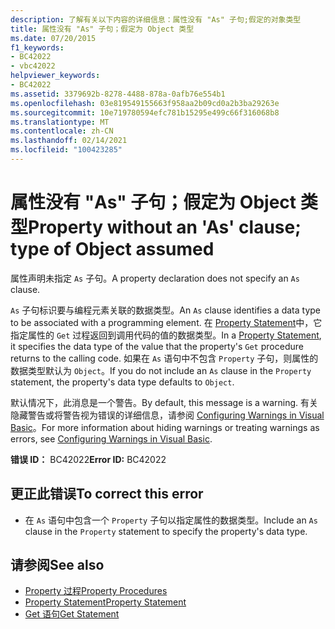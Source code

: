 ```yaml
---
description: 了解有关以下内容的详细信息：属性没有 "As" 子句;假定的对象类型
title: 属性没有 "As" 子句；假定为 Object 类型
ms.date: 07/20/2015
f1_keywords:
- BC42022
- vbc42022
helpviewer_keywords:
- BC42022
ms.assetid: 3379692b-8278-4488-878a-0afb76e554b1
ms.openlocfilehash: 03e819549155663f958aa2b09cd0a2b3ba29263e
ms.sourcegitcommit: 10e719780594efc781b15295e499c66f316068b8
ms.translationtype: MT
ms.contentlocale: zh-CN
ms.lasthandoff: 02/14/2021
ms.locfileid: "100423285"
---
```

# <a name="property-without-an-as-clause-type-of-object-assumed"></a><span data-ttu-id="d3d58-103">属性没有 "As" 子句；假定为 Object 类型</span><span class="sxs-lookup"><span data-stu-id="d3d58-103">Property without an 'As' clause; type of Object assumed</span></span>

<span data-ttu-id="d3d58-104">属性声明未指定 `As` 子句。</span><span class="sxs-lookup"><span data-stu-id="d3d58-104">A property declaration does not specify an `As` clause.</span></span>  
  
 <span data-ttu-id="d3d58-105">`As` 子句标识要与编程元素关联的数据类型。</span><span class="sxs-lookup"><span data-stu-id="d3d58-105">An `As` clause identifies a data type to be associated with a programming element.</span></span> <span data-ttu-id="d3d58-106">在 [Property Statement](../language-reference/statements/property-statement.md)中，它指定属性的 `Get` 过程返回到调用代码的值的数据类型。</span><span class="sxs-lookup"><span data-stu-id="d3d58-106">In a [Property Statement](../language-reference/statements/property-statement.md), it specifies the data type of the value that the property's `Get` procedure returns to the calling code.</span></span> <span data-ttu-id="d3d58-107">如果在 `As` 语句中不包含 `Property` 子句，则属性的数据类型默认为 `Object`。</span><span class="sxs-lookup"><span data-stu-id="d3d58-107">If you do not include an `As` clause in the `Property` statement, the property's data type defaults to `Object`.</span></span>  
  
 <span data-ttu-id="d3d58-108">默认情况下，此消息是一个警告。</span><span class="sxs-lookup"><span data-stu-id="d3d58-108">By default, this message is a warning.</span></span> <span data-ttu-id="d3d58-109">有关隐藏警告或将警告视为错误的详细信息，请参阅 [Configuring Warnings in Visual Basic](/visualstudio/ide/configuring-warnings-in-visual-basic)。</span><span class="sxs-lookup"><span data-stu-id="d3d58-109">For more information about hiding warnings or treating warnings as errors, see [Configuring Warnings in Visual Basic](/visualstudio/ide/configuring-warnings-in-visual-basic).</span></span>  
  
 <span data-ttu-id="d3d58-110">**错误 ID：** BC42022</span><span class="sxs-lookup"><span data-stu-id="d3d58-110">**Error ID:** BC42022</span></span>  
  
## <a name="to-correct-this-error"></a><span data-ttu-id="d3d58-111">更正此错误</span><span class="sxs-lookup"><span data-stu-id="d3d58-111">To correct this error</span></span>  
  
- <span data-ttu-id="d3d58-112">在 `As` 语句中包含一个 `Property` 子句以指定属性的数据类型。</span><span class="sxs-lookup"><span data-stu-id="d3d58-112">Include an `As` clause in the `Property` statement to specify the property's data type.</span></span>  
  
## <a name="see-also"></a><span data-ttu-id="d3d58-113">请参阅</span><span class="sxs-lookup"><span data-stu-id="d3d58-113">See also</span></span>

- [<span data-ttu-id="d3d58-114">Property 过程</span><span class="sxs-lookup"><span data-stu-id="d3d58-114">Property Procedures</span></span>](../programming-guide/language-features/procedures/property-procedures.md)
- [<span data-ttu-id="d3d58-115">Property Statement</span><span class="sxs-lookup"><span data-stu-id="d3d58-115">Property Statement</span></span>](../language-reference/statements/property-statement.md)
- [<span data-ttu-id="d3d58-116">Get 语句</span><span class="sxs-lookup"><span data-stu-id="d3d58-116">Get Statement</span></span>](../language-reference/statements/get-statement.md)
